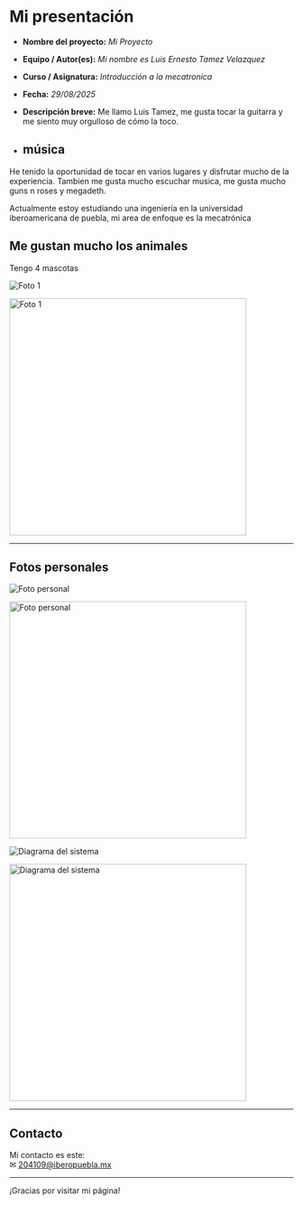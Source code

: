 # Mi presentación
- **Nombre del proyecto:** _Mi Proyecto_  
- **Equipo / Autor(es):** _Mi nombre es Luis Ernesto Tamez Velazquez_  
- **Curso / Asignatura:** _Introducción a la mecatronica_  
- **Fecha:** _29/08/2025_  
- **Descripción breve:** Me llamo Luis Tamez, me gusta tocar la guitarra y me siento muy orgulloso de cómo la toco.

- ## música
He tenido la oportunidad de tocar en varios lugares y disfrutar mucho de la experiencia.
Tambien me gusta mucho escuchar musica, me gusta mucho guns n roses y megadeth.

Actualmente estoy estudiando una ingeniería en la universidad iberoamericana de puebla, mi area de enfoque es la mecatrónica

## Me gustan mucho los animales

Tengo 4 mascotas

![Foto 1](docs/recursos/imgs/Fotosw.jpg)

<img src="docs/recursos/imgs/Fotosw.jpg" alt="Foto 1" width="420">


---

## Fotos personales

![Foto personal](docs/recursos/imgs/FotoL.jpg)

<img src="docs/recursos/imgs/FotoL.jpg" alt="Foto personal" width="420">


![Diagrama del sistema](recursos/imgs/ibero.jpeg)

<!-- Control de tamaño usando HTML (cuando se requiera) -->
<img src="../recursos/imgs/ibero.jpeg" alt="Diagrama del sistema" width="420">

---

## Contacto

Mi contacto es este:  
✉ [204109@iberopuebla.mx](mailto:204109@iberopuebla.mx)

---

¡Gracias por visitar mi página!
